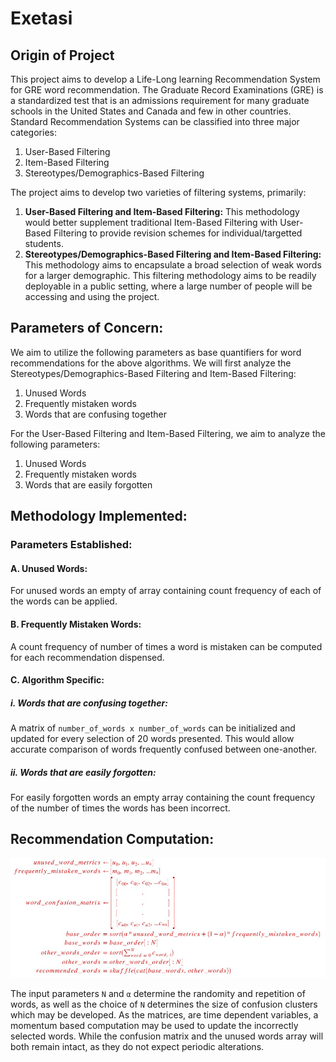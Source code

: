 # Exetasi

## Origin of Project

This project aims to develop a Life-Long learning Recommendation System for GRE word recommendation. The Graduate Record Examinations (GRE) is a standardized test that is an admissions requirement for many graduate schools in the United States and Canada and few in other countries. Standard Recommendation Systems can be classified into three major categories:
1. User-Based Filtering
2. Item-Based Filtering
3. Stereotypes/Demographics-Based Filtering

The project aims to develop two varieties of filtering systems, primarily:
1. **User-Based Filtering and Item-Based Filtering:** This methodology would better supplement traditional Item-Based Filtering with User-Based Filtering to provide revision schemes for individual/targetted students.
2. **Stereotypes/Demographics-Based Filtering and Item-Based Filtering:** This methodology aims to encapsulate a broad selection of weak words for a larger demographic. This filtering methodology aims to be readily deployable in a public setting, where a large number of people will be accessing and using the project.

## Parameters of Concern:

We aim to utilize the following parameters as base quantifiers for word recommendations for the above algorithms. We will first analyze the Stereotypes/Demographics-Based Filtering and Item-Based Filtering:

1. Unused Words
2. Frequently mistaken words
3. Words that are confusing together

For the User-Based Filtering and Item-Based Filtering, we aim to analyze the following parameters:

1. Unused Words
2. Frequently mistaken words
3. Words that are easily forgotten

## Methodology Implemented:

### Parameters Established:

#### A. Unused Words:

For unused words an empty of array containing count frequency of each of the words can be applied.

#### B. Frequently Mistaken Words:

A count frequency of number of times a word is mistaken can be computed for each recommendation dispensed.

#### C. Algorithm Specific:

##### i. Words that are confusing together:

A matrix of `number_of_words x number_of_words` can be initialized and updated for every selection of 20 words presented. This would allow accurate comparison of words frequently confused between one-another.

##### ii. Words that are easily forgotten:

For easily forgotten words an empty array containing the count frequency of the number of times the words has been incorrect.

## Recommendation Computation:

<!-- <img src="https://render.githubusercontent.com/render/math?math=%5Ccolor%7Bred%7D%0A%5Cbegin%7Balign*%7D%0Aunused%5C_word%5C_metrics%26%5Cleftarrow%20%5Bu_0%2C%20u_1%2C%20u_2%2C%20...%20u_n%5D%5C%5C%0Afrequently%5C_mistaken%5C_words%26%5Cleftarrow%20%5Bm_0%2C%20m_1%2C%20m_2%2C%20...%20m_n%5D%5C%5C%0Aword%5C_confusion%5C_matrix%26%5Cleftarrow%20%5Cbegin%7Bbmatrix%7D%5Bc_00%2C%20c_01%2C%20c_02%2C%20...%20c_%7B0n%7D%5D%5C%5C%5B%5Chspace%7B45px%7D.%5Chspace%7B45px%7D%5D%5C%5C%5B%5Chspace%7B45px%7D.%5Chspace%7B45px%7D%5D%5C%5C%5B%5Chspace%7B45px%7D.%5Chspace%7B45px%7D%5D%5C%5C%5Bc_%7Bn0%7D%2C%20c_%7Bn1%7D%2C%20c_%7Bn2%7D%2C%20...%20c_%7Bnn%7D%5D%5Cend%7Bbmatrix%7D%5C%5C%0Abase%5C_order%26%3Dsort(%5Calpha%20*%20unused%5C_word%5C_metrics%20%2B%20(1-%5Calpha)*frequently%5C_mistaken%5C_words)%5C%5C%0Abase%5C_words%26%3Dbase%5C_order%5B%3AN%5D%5C%5C%0Aother%5C_words%5C_order%26%3Dsort(%5Csum_%7Bword%3D0%7D%5E%7BN%7D%20c_%7Bword%2C%20i%7D)%5C%5C%0Aother%5C_words%26%3Dother%5C_words%5C_order%5B%3AN%5D%5C%5C%0Arecommended%5C_words%26%3Dshuffle(cat(base%5C_words%2C%20other%5C_words))%0A%5Cend%7Balign*%7D"> -->

![Formula](./assets/images/formula.jpg)

The input parameters `N` and `α` determine the randomity and repetition of words, as well as the choice of `N` determines the size of confusion clusters which may be developed. As the matrices, are time dependent variables, a momentum based computation may be used to update the incorrectly selected words. While the confusion matrix and the unused words array will both remain intact, as they do not expect periodic alterations.
